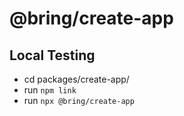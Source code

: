 # @bring/create-app

## Local Testing

-   cd packages/create-app/
-   run `npm link`
-   run `npx @bring/create-app`
